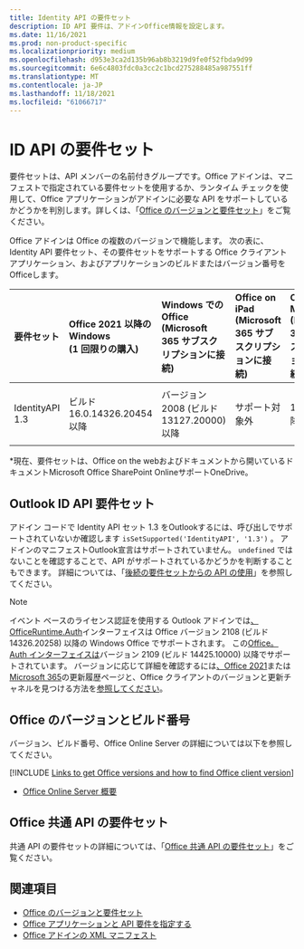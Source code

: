 ```yaml
---
title: Identity API の要件セット
description: ID API 要件は、アドインOffice情報を設定します。
ms.date: 11/16/2021
ms.prod: non-product-specific
ms.localizationpriority: medium
ms.openlocfilehash: d953e3ca2d135b96ab8b3219d9fe0f52fbda9d99
ms.sourcegitcommit: 6e6c4803fdc0a3cc2c1bcd275288485a987551ff
ms.translationtype: MT
ms.contentlocale: ja-JP
ms.lasthandoff: 11/18/2021
ms.locfileid: "61066717"
---
```

# <a name="identity-api-requirement-sets"></a>ID API の要件セット

要件セットは、API メンバーの名前付きグループです。Office アドインは、マニフェストで指定されている要件セットを使用するか、ランタイム チェックを使用して、Office アプリケーションがアドインに必要な API をサポートしているかどうかを判別します。詳しくは、「[Office のバージョンと要件セット](../../develop/office-versions-and-requirement-sets.md)」をご覧ください。

Office アドインは Office の複数のバージョンで機能します。 次の表に、Identity API 要件セット、その要件セットをサポートする Office クライアント アプリケーション、およびアプリケーションのビルドまたはバージョン番号をOfficeします。

|  要件セット  | Office 2021 以降のWindows<br>(1 回限りの購入) | Windows での Office<br>(Microsoft 365 サブスクリプションに接続) |  Office on iPad<br>(Microsoft 365 サブスクリプションに接続)  |  Office on Mac<br>(Microsoft 365 サブスクリプションに接続)  | Office on the web  |
|:-----|:-----|:-----|:-----|:-----|:-----|
| IdentityAPI 1.3  | ビルド 16.0.14326.20454 以降 | バージョン 2008 (ビルド 13127.20000) 以降 | サポート対象外 | 16.40 以降 | Microsoft Office SharePoint OnlineとOneDrive\* |

\*現在、要件セットは、Office on the webおよびドキュメントから開いているドキュメントMicrosoft Office SharePoint OnlineサポートOneDrive。

## <a name="outlook-and-identity-api-requirement-sets"></a>Outlook ID API 要件セット

アドイン コードで Identity API セット 1.3 をOutlookするには、呼び出しでサポートされていないか確認します `isSetSupported('IdentityAPI', '1.3')` 。 アドインのマニフェストOutlook宣言はサポートされていません。 `undefined` ではないことを確認することで、API がサポートされているかどうかを判断することもできます。 詳細については、「[後続の要件セットからの API の使用](outlook-api-requirement-sets.md#using-apis-from-later-requirement-sets)」を参照してください。

> [!NOTE]
> イベント ベースのライセンス認証を使用する Outlook アドインでは[、OfficeRuntime.Auth](/javascript/api/office-runtime/officeruntime.auth)インターフェイスは Office バージョン 2108 (ビルド 14326.20258) 以降の Windows Office でサポートされます。 この[Office。Auth インターフェイスは](/javascript/api/office/office.auth)バージョン 2109 (ビルド 14425.10000) 以降でサポートされています。 バージョンに応じて詳細を確認するには[、Office 2021](/officeupdates/update-history-office-2021)または[Microsoft 365](/officeupdates/update-history-office365-proplus-by-date)の更新履歴ページと、Office クライアントのバージョンと更新チャネルを見つける方法を[参照してください](https://support.microsoft.com/office/932788b8-a3ce-44bf-bb09-e334518b8b19)。

## <a name="office-versions-and-build-numbers"></a>Office のバージョンとビルド番号

バージョン、ビルド番号、Office Online Server の詳細については以下を参照してください。

[!INCLUDE [Links to get Office versions and how to find Office client version](../../includes/links-get-office-versions-builds.md)]
- [Office Online Server 概要](/officeonlineserver/office-online-server-overview)

## <a name="office-common-api-requirement-sets"></a>Office 共通 API の要件セット

共通 API の要件セットの詳細については、「[Office 共通 API の要件セット](office-add-in-requirement-sets.md)」をご覧ください。

## <a name="see-also"></a>関連項目

- [Office のバージョンと要件セット](../../develop/office-versions-and-requirement-sets.md)
- [Office アプリケーションと API 要件を指定する](../../develop/specify-office-hosts-and-api-requirements.md)
- [Office アドインの XML マニフェスト](../../develop/add-in-manifests.md)
